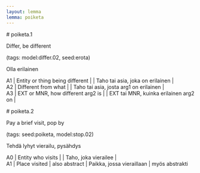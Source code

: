 ```yaml
---
layout: lemma
lemma: poiketa
---
```


<div class="sense">
# <span class="sensename">poiketa.1</span>

<span class="description">Differ, be different</span>

(tags: model:differ.02, seed:erota)

<span class="description">Olla erilainen</span>

A1 | Entity or thing being different |   | Taho tai asia, joka on erilainen |  
A2 | Different from what |   | Taho tai asia, josta arg1 on erilainen |  
A3 | EXT or MNR, how different arg2 is |   | EXT tai MNR, kuinka erilainen arg2 on |  

</div>

<div class="sense">
# <span class="sensename">poiketa.2</span>

<span class="description">Pay a brief visit, pop by</span>

(tags: seed:poiketa, model:stop.02)

<span class="description">Tehdä lyhyt vierailu, pysähdys</span>

A0 | Entity who visits |   | Taho, joka vierailee |  
A1 | Place visited | also abstract | Paikka, jossa vieraillaan | myös abstrakti

</div>

